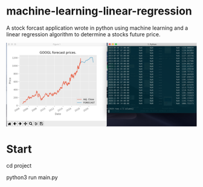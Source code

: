 # machine-learning-linear-regression
A stock forcast application wrote in python using machine learning and a linear regression algorithm to determine a stocks future price.

<p align="center">
  <img src="/screenshots/linear_regression.png" width="700" title="Linear regression">
</p>

# Start
cd project

python3 run main.py
